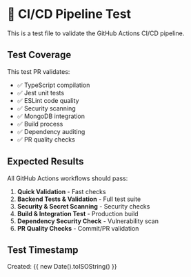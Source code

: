 # 🧪 CI/CD Pipeline Test

This is a test file to validate the GitHub Actions CI/CD pipeline.

## Test Coverage

This test PR validates:
- ✅ TypeScript compilation
- ✅ Jest unit tests  
- ✅ ESLint code quality
- ✅ Security scanning
- ✅ MongoDB integration
- ✅ Build process
- ✅ Dependency auditing
- ✅ PR quality checks

## Expected Results

All GitHub Actions workflows should pass:
1. **Quick Validation** - Fast checks
2. **Backend Tests & Validation** - Full test suite
3. **Security & Secret Scanning** - Security checks
4. **Build & Integration Test** - Production build
5. **Dependency Security Check** - Vulnerability scan
6. **PR Quality Checks** - Commit/PR validation

## Test Timestamp
Created: {{ new Date().toISOString() }}

